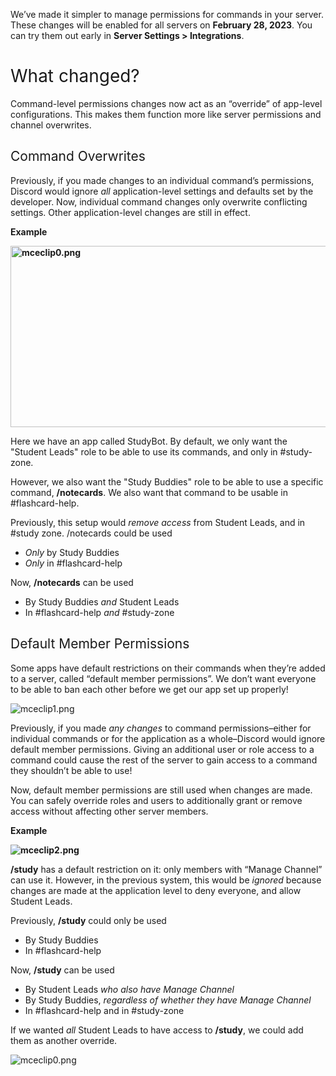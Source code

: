 <p><span style="font-weight: 400;">We’ve made it simpler to manage permissions for commands in your server. These changes will be enabled for all servers on <strong>February 28, 2023</strong>. You can try them out early in </span><strong>Server Settings &gt; Integrations</strong><span style="font-weight: 400;">.</span></p>
<h1><span style="font-weight: 400;">What changed?</span></h1>
<p><span style="font-weight: 400;">Command-level permissions changes now act as an “override” of app-level configurations. This makes them function more like server permissions and channel overwrites.</span></p>
<h2><span style="font-weight: 400;">Command Overwrites</span></h2>
<p><span style="font-weight: 400;">Previously, if you made changes to an individual command’s permissions, Discord would ignore </span><em><span style="font-weight: 400;">all</span></em><span style="font-weight: 400;"> application-level settings and defaults set by the developer. Now, individual command changes only overwrite conflicting settings. Other application-level changes are still in effect.</span></p>
<p><span class="wysiwyg-font-size-large"><strong>Example</strong></span></p>
<p class="wysiwyg-text-align-center"><strong><img src="https://support.discord.com/hc/article_attachments/10952799520663" alt="mceclip0.png" width="883" height="290"></strong></p>
<p><span style="font-weight: 400;">Here we have an app called StudyBot. By default, we only want the "Student Leads" role to be able to use its commands, and only in #study-zone. </span></p>
<p><span style="font-weight: 400;">However, we also want the "Study Buddies" role to be able to use a specific command, <strong>/notecards</strong>. We also want that command to be usable in #flashcard-help.</span></p>
<p><span style="font-weight: 400;">Previously, this setup would </span><em><span style="font-weight: 400;">remove access</span></em><span style="font-weight: 400;"> from Student Leads, and in #study zone. /notecards could be used</span></p>
<ul>
    <li style="font-weight: 400;" aria-level="1">
        <em><span style="font-weight: 400;">Only</span></em><span style="font-weight: 400;"> by Study Buddies</span>
    </li>
    <li style="font-weight: 400;" aria-level="1">
        <em><span style="font-weight: 400;">Only</span></em><span style="font-weight: 400;"> in #flashcard-help</span>
    </li>
</ul>
<p><span style="font-weight: 400;">Now, <strong>/notecards</strong> can be used</span></p>
<ul>
    <li style="font-weight: 400;" aria-level="1">
        <span style="font-weight: 400;">By Study Buddies </span><em><span style="font-weight: 400;">and</span></em><span style="font-weight: 400;"> Student Leads</span>
    </li>
    <li style="font-weight: 400;" aria-level="1">
        <span style="font-weight: 400;">In #flashcard-help </span><em><span style="font-weight: 400;">and</span></em><span style="font-weight: 400;"> #study-zone</span>
    </li>
</ul>
<h2><span style="font-weight: 400;">Default Member Permissions</span></h2>
<p><span style="font-weight: 400;">Some apps have default restrictions on their commands when they’re added to a server, called “default member permissions”. We don’t want everyone to be able to ban each other before we get our app set up properly!</span></p>
<p><span style="font-weight: 400;"><img src="https://support.discord.com/hc/article_attachments/10952810090135" alt="mceclip1.png"></span></p>
<p><span style="font-weight: 400;">Previously, if you made </span><em><span style="font-weight: 400;">any changes</span></em><span style="font-weight: 400;"> to command permissions–either for individual commands or for the application as a whole–Discord would ignore default member permissions. Giving an additional user or role access to a command could cause the rest of the server to gain access to a command they shouldn’t be able to use!</span></p>
<p><span style="font-weight: 400;">Now, default member permissions are still used when changes are made. You can safely override roles and users to additionally grant or remove access without affecting other server members.</span></p>
<p><span class="wysiwyg-font-size-large" style="font-weight: 400;"><strong>Example</strong></span></p>
<p><span style="font-weight: 400;"><strong><img src="https://support.discord.com/hc/article_attachments/10952863615511" alt="mceclip2.png"></strong></span></p>
<p><span style="font-weight: 400;"><strong>/study</strong> has a default restriction on it: only members with “Manage Channel” can use it. However, in the previous system, this would be </span><em><span style="font-weight: 400;">ignored</span></em><span style="font-weight: 400;"> because changes are made at the application level to deny everyone, and allow Student Leads.</span></p>
<p><span style="font-weight: 400;">Previously, <strong>/study</strong> could only be used</span></p>
<ul>
    <li style="font-weight: 400;" aria-level="1"><span style="font-weight: 400;">By Study Buddies</span></li>
    <li style="font-weight: 400;" aria-level="1"><span style="font-weight: 400;">In #flashcard-help</span></li>
</ul>
<p><span style="font-weight: 400;">Now, <strong>/study</strong> can be used</span></p>
<ul>
    <li style="font-weight: 400;" aria-level="1">
        <span style="font-weight: 400;">By Student Leads </span><em><span style="font-weight: 400;">who also have Manage Channel</span></em>
    </li>
    <li style="font-weight: 400;" aria-level="1">
        <span style="font-weight: 400;">By Study Buddies, </span><em><span style="font-weight: 400;">regardless of whether they have Manage Channel</span></em>
    </li>
    <li style="font-weight: 400;" aria-level="1"><span style="font-weight: 400;">In #flashcard-help and in #study-zone</span></li>
</ul>
<p><span style="font-weight: 400;">If we wanted <em>all</em> Student Leads to have access to <strong>/study</strong>, we could add them as another override.</span></p>
<p><span style="font-weight: 400;"><img src="https://support.discord.com/hc/article_attachments/10989602973335" alt="mceclip0.png"></span></p>
